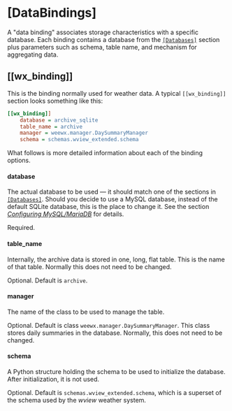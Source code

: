 # [DataBindings]

A "data binding" associates storage characteristics with a specific database.
Each binding contains a database from the [`[Databases]`](../databases)
section plus parameters such as schema, table name, and mechanism for
aggregating data.

## [[wx_binding]]

This is the binding normally used for weather data. A typical `[[wx_binding]]`
section looks something like this:

``` ini
[[wx_binding]]
    database = archive_sqlite
    table_name = archive
    manager = weewx.manager.DaySummaryManager
    schema = schemas.wview_extended.schema
```

What follows is more detailed information about each of the binding options.

#### database

The actual database to be used &mdash; it should match one of the sections in
[`[Databases]`](../databases). Should you decide to use a MySQL database,
instead of the default SQLite database, this is the place to change it. See
the section [*Configuring MySQL/MariaDB*](../../../usersguide/mysql-mariadb)
for details.

Required.

#### table_name

Internally, the archive data is stored in one, long, flat table. This is the
name of that table. Normally this does not need to be changed.

Optional. Default is `archive`.

#### manager

The name of the class to be used to manage the table.

Optional. Default is class `weewx.manager.DaySummaryManager`. This class
stores daily summaries in the database. Normally, this does not need to be
changed.

#### schema

A Python structure holding the schema to be used to initialize the database.
After initialization, it is not used.

Optional. Default is `schemas.wview_extended.schema`, which is a superset of
the schema used by the _wview_ weather system.

